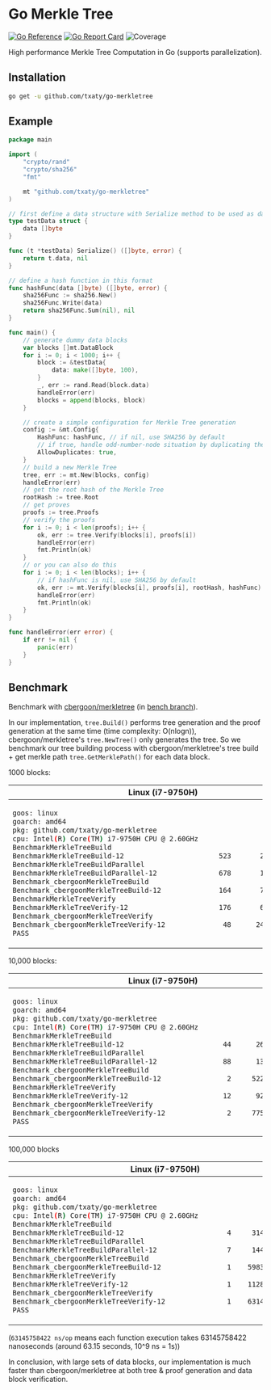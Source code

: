 # Go Merkle Tree

[![Go Reference](https://pkg.go.dev/badge/github.com/txaty/go-merkletree.svg)](https://pkg.go.dev/github.com/txaty/go-merkletree)
[![Go Report Card](https://goreportcard.com/badge/github.com/txaty/go-merkletree)](https://goreportcard.com/report/github.com/txaty/go-merkletree)
![Coverage](https://img.shields.io/badge/Coverage-0-red)

High performance Merkle Tree Computation in Go (supports parallelization).

## Installation

```bash
go get -u github.com/txaty/go-merkletree
```

## Example

```go
package main

import (
    "crypto/rand"
    "crypto/sha256"
    "fmt"

    mt "github.com/txaty/go-merkletree"
)

// first define a data structure with Serialize method to be used as data block
type testData struct {
    data []byte
}

func (t *testData) Serialize() ([]byte, error) {
    return t.data, nil
}

// define a hash function in this format
func hashFunc(data []byte) ([]byte, error) {
    sha256Func := sha256.New()
    sha256Func.Write(data)
    return sha256Func.Sum(nil), nil
}

func main() {
    // generate dummy data blocks
    var blocks []mt.DataBlock
    for i := 0; i < 1000; i++ {
        block := &testData{
            data: make([]byte, 100),
        }
        _, err := rand.Read(block.data)
        handleError(err)
        blocks = append(blocks, block)
    }

    // create a simple configuration for Merkle Tree generation
    config := &mt.Config{
        HashFunc: hashFunc, // if nil, use SHA256 by default
        // if true, handle odd-number-node situation by duplicating the last node
        AllowDuplicates: true,
    }
    // build a new Merkle Tree
    tree, err := mt.New(blocks, config)
    handleError(err)
    // get the root hash of the Merkle Tree
    rootHash := tree.Root
    // get proves
    proofs := tree.Proofs
    // verify the proofs
    for i := 0; i < len(proofs); i++ {
        ok, err := tree.Verify(blocks[i], proofs[i])
        handleError(err)
        fmt.Println(ok)
    }
    // or you can also do this
    for i := 0; i < len(blocks); i++ {
        // if hashFunc is nil, use SHA256 by default
        ok, err := mt.Verify(blocks[i], proofs[i], rootHash, hashFunc)
        handleError(err)
        fmt.Println(ok)
    }
}

func handleError(err error) {
    if err != nil {
        panic(err)
    }
}
```

## Benchmark

Benchmark with [cbergoon/merkletree](https://github.com/cbergoon/merkletree) (in [bench branch](https://github.com/cbergoon/merkletree)).

In our implementation, ```tree.Build()``` performs tree generation and the proof generation at the same time (time complexity: O(nlogn)), cbergoon/merkletree's ```tree.NewTree()``` only generates the tree. So we benchmark our tree building process with cbergoon/merkletree's tree build + get merkle path ```tree.GetMerklePath()``` for each data block.

1000 blocks:

<table>
<thead><tr><th>Linux (i7-9750H)</th><th>M1 Macbook Air</th></tr></thead>
<tbody>
<tr><td>

```bash
goos: linux
goarch: amd64
pkg: github.com/txaty/go-merkletree
cpu: Intel(R) Core(TM) i7-9750H CPU @ 2.60GHz
BenchmarkMerkleTreeBuild
BenchmarkMerkleTreeBuild-12                       523       2221038 ns/op
BenchmarkMerkleTreeBuildParallel
BenchmarkMerkleTreeBuildParallel-12               678       1758174 ns/op
Benchmark_cbergoonMerkleTreeBuild
Benchmark_cbergoonMerkleTreeBuild-12              164       7193082 ns/op
BenchmarkMerkleTreeVerify
BenchmarkMerkleTreeVerify-12                      176       6787151 ns/op
Benchmark_cbergoonMerkleTreeVerify
Benchmark_cbergoonMerkleTreeVerify-12              48      24503759 ns/op
PASS
```

</td><td>

```bash
goos: darwin
goarch: arm64
pkg: github.com/txaty/go-merkletree
BenchmarkMerkleTreeBuild
BenchmarkMerkleTreeBuild-8                     1926        621450 ns/op
BenchmarkMerkleTreeBuildParallel
BenchmarkMerkleTreeBuildParallel-8             1980        597595 ns/op
Benchmark_cbergoonMerkleTreeBuild
Benchmark_cbergoonMerkleTreeBuild-8             416       2873425 ns/op
BenchmarkMerkleTreeVerify
BenchmarkMerkleTreeVerify-8                    1024       1162340 ns/op
Benchmark_cbergoonMerkleTreeVerify
Benchmark_cbergoonMerkleTreeVerify-8            198       6064883 ns/op
PASS
```

</td></tr>
</tbody></table>

10,000 blocks:

<table>
<thead><tr><th>Linux (i7-9750H)</th><th>M1 Macbook Air</th></tr></thead>
<tbody>
<tr><td>

```bash
goos: linux
goarch: amd64
pkg: github.com/txaty/go-merkletree
cpu: Intel(R) Core(TM) i7-9750H CPU @ 2.60GHz
BenchmarkMerkleTreeBuild
BenchmarkMerkleTreeBuild-12                        44      26247088 ns/op
BenchmarkMerkleTreeBuildParallel
BenchmarkMerkleTreeBuildParallel-12                88      13200423 ns/op
Benchmark_cbergoonMerkleTreeBuild
Benchmark_cbergoonMerkleTreeBuild-12                2     522912836 ns/op
BenchmarkMerkleTreeVerify
BenchmarkMerkleTreeVerify-12                       12      92832728 ns/op
Benchmark_cbergoonMerkleTreeVerify
Benchmark_cbergoonMerkleTreeVerify-12               2     775982655 ns/op
PASS
```

</td><td>

```bash
goos: darwin
goarch: arm64
pkg: github.com/txaty/go-merkletree
BenchmarkMerkleTreeBuild
BenchmarkMerkleTreeBuild-8                      150       7583059 ns/op
BenchmarkMerkleTreeBuildParallel
BenchmarkMerkleTreeBuildParallel-8              193       6213593 ns/op
Benchmark_cbergoonMerkleTreeBuild
Benchmark_cbergoonMerkleTreeBuild-8               5     231274467 ns/op
BenchmarkMerkleTreeVerify
BenchmarkMerkleTreeVerify-8                      72      16243839 ns/op
Benchmark_cbergoonMerkleTreeVerify
Benchmark_cbergoonMerkleTreeVerify-8              4     282454323 ns/op
PASS
```

</td></tr>
</tbody></table>

100,000 blocks

<table>
<thead><tr><th>Linux (i7-9750H)</th><th>M1 Macbook Air</th></tr></thead>
<tbody>
<tr><td>

```bash
goos: linux
goarch: amd64
pkg: github.com/txaty/go-merkletree
cpu: Intel(R) Core(TM) i7-9750H CPU @ 2.60GHz
BenchmarkMerkleTreeBuild
BenchmarkMerkleTreeBuild-12                         4     314272598 ns/op
BenchmarkMerkleTreeBuildParallel
BenchmarkMerkleTreeBuildParallel-12                 7     144025900 ns/op
Benchmark_cbergoonMerkleTreeBuild
Benchmark_cbergoonMerkleTreeBuild-12                1    59839840747 ns/op
BenchmarkMerkleTreeVerify
BenchmarkMerkleTreeVerify-12                        1    1128593176 ns/op
Benchmark_cbergoonMerkleTreeVerify
Benchmark_cbergoonMerkleTreeVerify-12               1    63145758422 ns/op
PASS
```

</td><td>

```bash
goos: darwin
goarch: arm64
pkg: github.com/txaty/go-merkletree
BenchmarkMerkleTreeBuild
BenchmarkMerkleTreeBuild-8                       12      99413837 ns/op
BenchmarkMerkleTreeBuildParallel
BenchmarkMerkleTreeBuildParallel-8               14      77042113 ns/op
Benchmark_cbergoonMerkleTreeBuild
Benchmark_cbergoonMerkleTreeBuild-8               1    29609023292 ns/op
BenchmarkMerkleTreeVerify
BenchmarkMerkleTreeVerify-8                       6     193811917 ns/op
Benchmark_cbergoonMerkleTreeVerify
Benchmark_cbergoonMerkleTreeVerify-8              1    30393054541 ns/op
PASS
```

</td></tr>
</tbody></table>

(```63145758422 ns/op``` means each function execution takes 63145758422 nanoseconds (around 63.15 seconds, 10^9 ns = 1s))

In conclusion, with large sets of data blocks, our implementation is much faster than cbergoon/merkletree at both tree & proof generation and data block verification.
